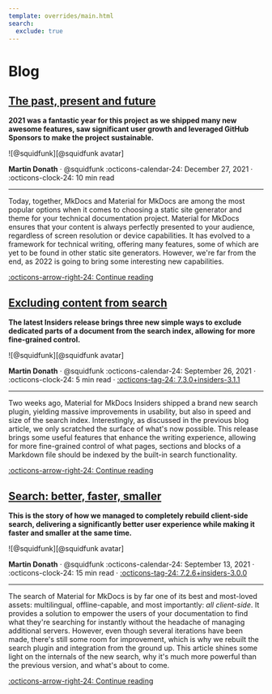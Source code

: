 ```yaml
---
template: overrides/main.html
search:
  exclude: true
---
```


<style>
  .md-sidebar--secondary:not([hidden]) {
    visibility: hidden;
  }
</style>

# Blog

## [The past, present and future]

__2021 was a fantastic year for this project as we shipped many new awesome
features, saw significant user growth and leveraged GitHub Sponsors to make the
project sustainable.__

<aside class="mdx-author" markdown>
![@squidfunk][@squidfunk avatar]

<span>__Martin Donath__ · @squidfunk</span>
<span>
:octicons-calendar-24: December 27, 2021 ·
:octicons-clock-24: 10 min read
</span>
</aside>

  [@squidfunk avatar]: https://avatars.githubusercontent.com/u/932156

---

Today, together, MkDocs and Material for MkDocs are among the most popular
options when it comes to choosing a static site generator and theme for your
technical documentation project. Material for MkDocs ensures that your
content is always perfectly presented to your audience, regardless of screen
resolution or device capabilities. It has evolved to a framework for technical
writing, offering many features, some of which are yet to be found in other
static site generators. However, we're far from the end, as 2022 is going to
bring some interesting new capabilities.

  [:octicons-arrow-right-24: Continue reading][The past, present and future]

  [The past, present and future]: 2021/the-past-present-and-future.md

## [Excluding content from search]

__The latest Insiders release brings three new simple ways to exclude dedicated
parts of a document from the search index, allowing for more fine-grained
control.__

<aside class="mdx-author" markdown>
![@squidfunk][@squidfunk avatar]

<span>__Martin Donath__ · @squidfunk</span>
<span>
:octicons-calendar-24: September 26, 2021 ·
:octicons-clock-24: 5 min read ·
[:octicons-tag-24: 7.3.0+insiders-3.1.1][insiders-3.1.1]
</span>
</aside>

---

Two weeks ago, Material for MkDocs Insiders shipped a brand new search plugin,
yielding massive improvements in usability, but also in speed and size of the
search index. Interestingly, as discussed in the previous blog article, we only
scratched the surface of what's now possible. This release brings some useful
features that enhance the writing experience, allowing for more fine-grained
control of what pages, sections and blocks of a Markdown file should be indexed
by the built-in search functionality.

[:octicons-arrow-right-24: Continue reading][Excluding content from search]

  [Excluding content from search]: 2021/excluding-content-from-search.md
  [insiders-3.1.1]: ../insiders/changelog.md#3.1.1

## [Search: better, faster, smaller]

__This is the story of how we managed to completely rebuild client-side search,
delivering a significantly better user experience while making it faster and
smaller at the same time.__

<aside class="mdx-author" markdown>
![@squidfunk][@squidfunk avatar]

<span>__Martin Donath__ · @squidfunk</span>
<span>
:octicons-calendar-24: September 13, 2021 ·
:octicons-clock-24: 15 min read ·
[:octicons-tag-24: 7.2.6+insiders-3.0.0][insiders-3.0.0]
</span>
</aside>

---

The search of Material for MkDocs is by far one of its best and most-loved
assets: multilingual, offline-capable, and most importantly: _all client-side_.
It provides a solution to empower the users of your documentation to find what
they're searching for instantly without the headache of managing additional
servers. However, even though several iterations have been made, there's still
some room for improvement, which is why we rebuilt the search plugin and
integration from the ground up. This article shines some light on the internals
of the new search, why it's much more powerful than the previous version, and
what's about to come.

[:octicons-arrow-right-24: Continue reading][Search: better, faster, smaller]

  [Search: better, faster, smaller]: 2021/search-better-faster-smaller.md
  [insiders-3.0.0]: ../insiders/changelog.md#3.0.0
